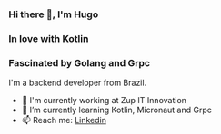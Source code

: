 ### Hi there 👋, I'm Hugo

### In love with Kotlin

### Fascinated by Golang and Grpc

I'm a backend developer from Brazil.

- 🏢 I'm currently working at Zup IT Innovation
- 🌱 I’m currently learning Kotlin, Micronaut and Grpc
- 📫 Reach me: [Linkedin](https://www.linkedin.com/in/hugo-vallada/)
<!--
**hugovallada/hugovallada** is a ✨ _special_ ✨ repository because its `README.md` (this file) appears on your GitHub profile.

Here are some ideas to get you started:

- 🔭 I’m currently working on ...
- 🌱 I’m currently learning ...
- 👯 I’m looking to collaborate on ...
- 🤔 I’m looking for help with ...
- 💬 Ask me about ...
- 📫 How to reach me: ...
- 😄 Pronouns: ...
- ⚡ Fun fact: ...
-->
